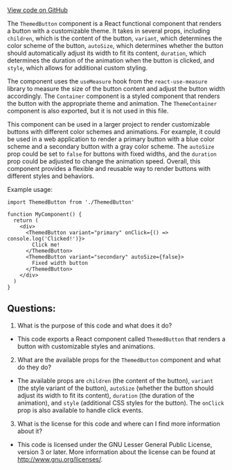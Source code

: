 [View code on GitHub](https://github.com/oxygenium-network/oxygenium-web3/packages/web3-react/src/components/Common/ThemedButton/index.tsx)

The `ThemedButton` component is a React functional component that renders a button with a customizable theme. It takes in several props, including `children`, which is the content of the button, `variant`, which determines the color scheme of the button, `autoSize`, which determines whether the button should automatically adjust its width to fit its content, `duration`, which determines the duration of the animation when the button is clicked, and `style`, which allows for additional custom styling.

The component uses the `useMeasure` hook from the `react-use-measure` library to measure the size of the button content and adjust the button width accordingly. The `Container` component is a styled component that renders the button with the appropriate theme and animation. The `ThemeContainer` component is also exported, but it is not used in this file.

This component can be used in a larger project to render customizable buttons with different color schemes and animations. For example, it could be used in a web application to render a primary button with a blue color scheme and a secondary button with a gray color scheme. The `autoSize` prop could be set to `false` for buttons with fixed widths, and the `duration` prop could be adjusted to change the animation speed. Overall, this component provides a flexible and reusable way to render buttons with different styles and behaviors. 

Example usage:

```
import ThemedButton from './ThemedButton'

function MyComponent() {
  return (
    <div>
      <ThemedButton variant="primary" onClick={() => console.log('Clicked!')}>
        Click me!
      </ThemedButton>
      <ThemedButton variant="secondary" autoSize={false}>
        Fixed width button
      </ThemedButton>
    </div>
  )
}
```
## Questions: 
 1. What is the purpose of this code and what does it do?
- This code exports a React component called `ThemedButton` that renders a button with customizable styles and animations.

2. What are the available props for the `ThemedButton` component and what do they do?
- The available props are `children` (the content of the button), `variant` (the style variant of the button), `autoSize` (whether the button should adjust its width to fit its content), `duration` (the duration of the animation), and `style` (additional CSS styles for the button). The `onClick` prop is also available to handle click events.

3. What is the license for this code and where can I find more information about it?
- This code is licensed under the GNU Lesser General Public License, version 3 or later. More information about the license can be found at <http://www.gnu.org/licenses/>.